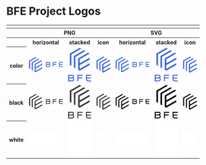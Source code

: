 # BFE Project Logos

<table>
    <tr>
        <th colspan="7"></th>
    </tr>
    <tr>
        <th></th>
        <th colspan="3">PNG</th>
        <th colspan="3">SVG</th>
    </tr>
    <tr>
        <th></th>
        <th>horizontal</th>
        <th>stacked</th>
        <th>icon</th>
        <th>horizontal</th>
        <th>stacked</th>
        <th>icon</th>
    </tr>
    <tr>
        <th>color</th>
        <td><img src="./horizontal/color/bfe-horizontal-color.png" width="200"></td>
        <td><img src="./stacked/color/bfe-stacked-color.png" width="95"></td>
        <td><img src="./icon/color/bfe-icon-color.png" width="75"></td>
        <td><img src="./horizontal/color/bfe-horizontal-color.svg" width="200"></td>
        <td><img src="./stacked/color/bfe-stacked-color.svg" width="95"></td>
        <td><img src="./icon/color/bfe-icon-color.svg" width="75"></td>
    </tr>
    <tr>
        <th>black</th>
        <td><img src="./horizontal/black/bfe-horizontal-black.png" width="200"></td>
        <td><img src="./stacked/black/bfe-stacked-black.png" width="95"></td>
        <td><img src="./icon/black/bfe-icon-black.png" width="75"></td>
        <td><img src="./horizontal/black/bfe-horizontal-black.svg" width="200"></td>
        <td><img src="./stacked/black/bfe-stacked-black.svg" width="95"></td>
        <td><img src="./icon/black/bfe-icon-black.svg" width="75"></td>
    </tr>
    <tr>
        <th>white</th>
        <td><img src="./horizontal/white/bfe-horizontal-white.png" width="200"></td>
        <td><img src="./stacked/white/bfe-stacked-white.png" width="95"></td>
        <td><img src="./icon/white/bfe-icon-white.png" width="75"></td>
        <td><img src="./horizontal/white/bfe-horizontal-white.svg" width="200"></td>
        <td><img src="./stacked/white/bfe-stacked-white.svg" width="95"></td>
        <td><img src="./icon/white/bfe-icon-white.svg" width="75"></td>
    </tr>
</table>
